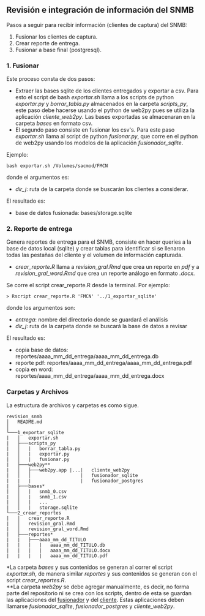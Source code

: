 ## Revisión e integración de información del SNMB

Pasos a seguir para recibir información (clientes de captura) del SNMB:

1. Fusionar los clientes de captura.
2. Crear reporte de entrega.
3. Fusionar a base final (postgresql).

### 1. Fusionar
Este proceso consta de dos pasos: 

+ Extraer las bases sqlite de los clientes entregados y exportar a csv. Para esto el script de bash *exportar.sh* llama a los scripts de python *exportar.py* y *borrar_tabla.py* almacenados en la carpeta *scripts_py*, este paso debe hacerse usando el python de web2py pues se utiliza la aplicación *cliente_web2py*. Las bases exportadas se almacenaran en la carpeta *bases* en formato csv.
+ El segundo paso consiste en fusionar los csv's. Para este paso *exportar.sh* llama al script de python *fusionar.py*, que corre en el python de web2py usando los modelos de la aplicación *fusionador_sqlite*.

Ejemplo:
```
bash exportar.sh /Volumes/sacmod/FMCN
```
donde el argumentos es:
* _dir\_j_: ruta de la carpeta donde se buscarán los clientes a considerar.

El resultado es: 
* base de datos fusionada: bases/storage.sqlite

### 2. Reporte de entrega
Genera reportes de entrega para el SNMB, consiste en hacer queries a la base de datos local (sqlite) y crear tablas para identificar si se llenaron todas las pestañas del cliente y el volumen de información capturada. 

+ *crear_reporte.R* llama a *revision_gral.Rmd* que crea un reporte en _pdf_ y a *revision_gral_word.Rmd* que crea un reporte análogo en formato _.docx_.

Se corre el script crear_reporte.R desde la terminal. Por ejemplo:
```
> Rscript crear_reporte.R 'FMCN' '../1_exportar_sqlite'
```
donde los argumentos son:
* _entrega_: nombre del directorio donde se guardará el análisis
* _dir\_j_: ruta de la carpeta donde se buscará la base de datos a revisar

El resultado es:
* copia base de datos: reportes/aaaa_mm_dd_entrega/aaaa_mm_dd_entrega.db
* reporte pdf: reportes/aaaa_mm_dd_entrega/aaaa_mm_dd_entrega.pdf
* copia en word: reportes/aaaa_mm_dd_entrega/aaaa_mm_dd_entrega.docx



### Carpetas y Archivos
La estructura de archivos y carpetas es como sigue.

```
revision_snmb
│   README.md
│
└───1_exportar_sqlite
|   │   exportar.sh
|   ├───scripts_py
|   │   |   borrar_tabla.py
|   │   |   exportar.py
|   │   |   fusionar.py
|   ├───web2py**
|   │   ├───web2py.app |...|   cliente_web2py
|   │   │                  |   fusionador_sqlite
|   |   |                  |   fusionador_postgres
|   ├───bases*
|   │   |   snmb_0.csv
|   │   |   snmb_1.csv
|   │   |   ...
|   │   |   storage.sqlite
└───2_crear_reportes
|   │   crear_reporte.R
|   │   revision_gral.Rmd
|   │   revision_gral_word.Rmd
|   ├───reportes*
|   |   ├───aaaa_mm_dd_TITULO
|   |   |   |   aaaa_mm_dd_TITULO.db
|   |   |   |   aaaa_mm_dd_TITULO.docx
|   |   |   |   aaaa_mm_dd_TITULO.pdf
```
\*La carpeta *bases* y sus contenidos se generan al correr el script *exportar.sh*, de manera similar *reportes* y sus contenidos se generan con el script *crear_reportes.R*.    
\*\*La carpeta *web2py* se debe agregar manualmente, es decir, no forma parte del repositorio ni se crea con los scripts, dentro de esta se guardan las aplicaciones del [fusionador](https://github.com/fpardourrutia/fusionador) y del [cliente](https://github.com/tereom/cliente_web2py). Estas aplicaciones deben llamarse *fusionador_sqlite*, *fusionador_postgres* y *cliente_web2py*.
